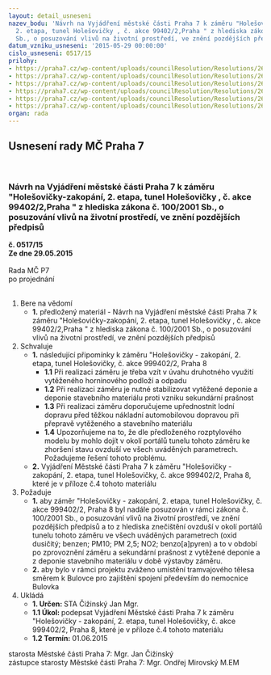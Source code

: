 ```yaml
---
layout: detail_usneseni
nazev_bodu: 'Návrh na Vyjádření městské části Praha 7 k záměru "Holešovičky-zakopání,
  2. etapa, tunel Holešovičky , č. akce 99402/2,Praha " z hlediska zákona č. 100/2001
  Sb., o posuzování vlivů na životní prostředí, ve znění pozdějších předpisů '
datum_vzniku_usneseni: '2015-05-29 00:00:00'
cislo_usneseni: 0517/15
prilohy:
- https://praha7.cz/wp-content/uploads/councilResolution/Resolutions/26332/32-15-d%c5%afvodov%c3%a1_eia_tunel_zji%c5%a1.doc
- https://praha7.cz/wp-content/uploads/councilResolution/Resolutions/26332/32-15-zakop%c3%a1n%c3%ad_2etapapr%c5%afvodn%c3%ad_dopis.pdf
- https://praha7.cz/wp-content/uploads/councilResolution/Resolutions/26332/32-15-z%c3%a1pis__z_mimo%c5%99%c3%a1dn%c3%a9_3_upr.doc
- https://praha7.cz/wp-content/uploads/councilResolution/Resolutions/26332/32-15-606_P4.doc
- https://praha7.cz/wp-content/uploads/councilResolution/Resolutions/26332/32-15-stanovisko_tunel_v_hole%c5%a1ovi%c4%8dk%c3%a1ch.doc
- https://praha7.cz/wp-content/uploads/councilResolution/Resolutions/26332/32-15-606_P6.jpg
organ: rada
---
```

<div id="ucUsn_pList" class="usn">
	<span><h2>Usnesení rady MČ Praha 7 </h2>
<br></span><div class="standBody">
<span><h3>Návrh na Vyjádření městské části Praha 7 k záměru "Holešovičky-zakopání, 2. etapa, tunel Holešovičky , č. akce 99402/2,Praha " z hlediska zákona č. 100/2001 Sb., o posuzování vlivů na životní prostředí, ve znění pozdějších předpisů </h3></span><div class="center">
		<strong>č. 0517/15</strong><br>
	</div>
<div class="center">
		<strong>Ze dne 29.05.2015</strong><br><br>
	</div>Rada MČ P7<br> po projednání<br><br><ol>
<li>Bere na vědomí<ul><li>
<strong>1.</strong> předložený materiál - Návrh na Vyjádření městské části Praha 7 k záměru "Holešovičky-zakopání, 2. etapa, tunel Holešovičky , č. akce 99402/2,Praha " z hlediska zákona č. 100/2001 Sb., o posuzování vlivů na životní prostředí, ve znění pozdějších předpisů </li></ul>
</li>
<li>Schvaluje<ul>
<li>
<strong>1.</strong> následující připomínky k záměru  "Holešovičky - zakopání, 2. etapa, tunel Holešovičky, č. akce 999402/2, Praha 8 <ul>
<li>
<strong>1.1</strong> Při realizaci záměru je třeba vzít v úvahu druhotného využití vytěženého horninového podloží a  odpadu </li>
<li>
<strong>1.2</strong> Při realizaci záměru je nutné stabilizovat vytěžené deponie a  deponie stavebního materiálu proti vzniku sekundární prašnost</li>
<li>
<strong>1.3</strong> Při realizaci záměru doporučujeme upřednostnit lodní dopravu před těžkou nákladní automobilovou dopravou při přepravě vytěženého a stavebního materiálu</li>
<li>
<strong>1.4</strong> Upozorňujeme na to, že dle předloženého rozptylového modelu  by mohlo dojít v okolí portálů tunelu tohoto záměru ke zhoršení stavu ovzduší ve všech uváděných parametrech. Požadujeme řešení tohoto problému.</li>
</ul>
</li>
<li>
<strong>2.</strong> Vyjádření Městské části Praha 7 k záměru  "Holešovičky - zakopání, 2. etapa, tunel Holešovičky, č. akce 999402/2, Praha 8, které je v příloze č.4 tohoto materiálu   </li>
</ul>
</li>
<li>Požaduje<ul>
<li>
<strong>1.</strong> aby záměr  "Holešovičky - zakopání, 2. etapa, tunel Holešovičky, č. akce 999402/2, Praha 8  byl  nadále posuzován  v rámci zákona č. 100/2001 Sb., o posuzování vlivů na životní prostředí, ve znění pozdějších předpisů   a to z hlediska  znečištění ovzduší v okolí portálů tunelu tohoto záměru ve všech uváděných parametrech (oxid dusičitý; benzen; PM10; PM 2,5; NO2; benzo[a]pyren)  a to v období po zprovoznění záměru a sekundární prašnost z vytěžené deponie a  z deponie stavebního materiálu v době výstavby záměru.</li>
<li>
<strong>2.</strong> aby bylo v rámci projektu zváženo umístění tramvajového tělesa směrem k Bulovce pro zajištění spojení především do nemocnice Bulovka</li>
</ul>
</li>
<li>Ukládá<ul>
<li>
<strong>1. Určen: </strong>STA Čižinský Jan Mgr.</li>
<li>
<strong>1.1 Úkol: </strong>podepsat Vyjádření Městské části Praha 7 k záměru  "Holešovičky - zakopání, 2. etapa, tunel Holešovičky, č. akce 999402/2, Praha 8, které je v příloze č.4 tohoto materiálu </li>
<li>
<strong>1.2 Termín: </strong>01.06.2015</li>
</ul>
</li>
</ol>starosta Městské části Praha 7: Mgr. Jan Čižinský<br>zástupce starosty Městské části Praha 7: Mgr. Ondřej Mirovský M.EM 
</div>
</div>